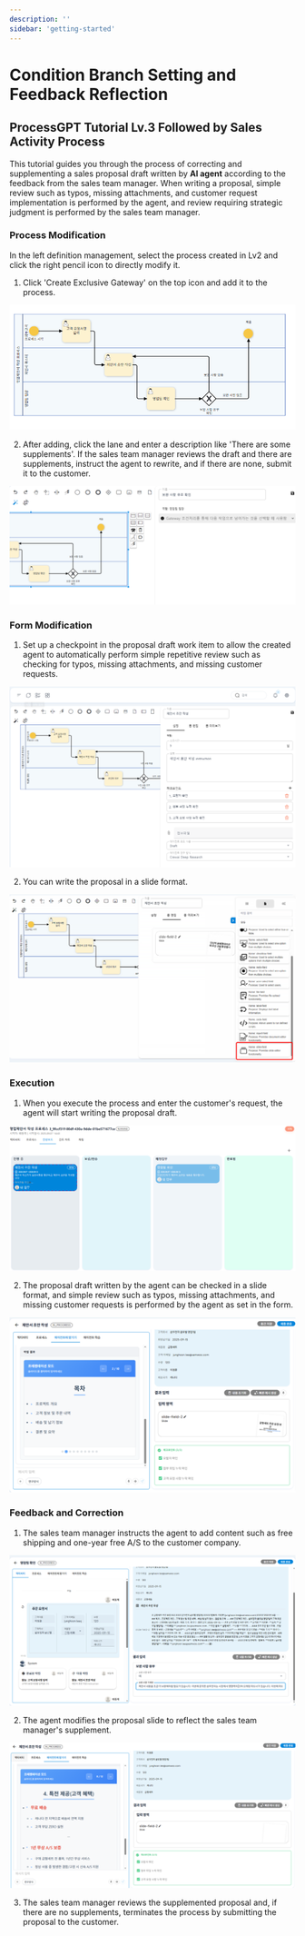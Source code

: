 ```yaml
---
description: ''
sidebar: 'getting-started'
---
```


# Condition Branch Setting and Feedback Reflection

## ProcessGPT Tutorial Lv.3 Followed by Sales Activity Process

This tutorial guides you through the process of correcting and supplementing a sales proposal draft written by **AI agent** according to the feedback from the sales team manager. 
When writing a proposal, simple review such as typos, missing attachments, and customer request implementation is performed by the agent, and review requiring strategic judgment is performed by the sales team manager.


### Process Modification

In the left definition management, select the process created in Lv2 and click the right pencil icon to directly modify it.

1. Click 'Create Exclusive Gateway' on the top icon and add it to the process.

![](../../../uengine-image/process-gpt/tutorial/lv3-1.png)
<br>

2. After adding, click the lane and enter a description like 'There are some supplements'. If the sales team manager reviews the draft and there are supplements, instruct the agent to rewrite, and if there are none, submit it to the customer.

![](../../../uengine-image/process-gpt/tutorial/lv3-2.png)

### Form Modification

1. Set up a checkpoint in the proposal draft work item to allow the created agent to automatically perform simple repetitive review such as checking for typos, missing attachments, and missing customer requests.

![](../../../uengine-image/process-gpt/tutorial/lv3-3.png)
<br>

2. You can write the proposal in a slide format.

![](../../../uengine-image/process-gpt/tutorial/lv3-4.png)
<br>


### Execution

1. When you execute the process and enter the customer's request, the agent will start writing the proposal draft.

![](../../../uengine-image/process-gpt/tutorial/lv3-5.png)
<br>

2. The proposal draft written by the agent can be checked in a slide format, and simple review such as typos, missing attachments, and missing customer requests is performed by the agent as set in the form.

![](../../../uengine-image/process-gpt/tutorial/lv3-6.png)
<br>


### Feedback and Correction

1. The sales team manager instructs the agent to add content such as free shipping and one-year free A/S to the customer company.

![](../../../uengine-image/process-gpt/tutorial/lv3-7.png)
<br>

2. The agent modifies the proposal slide to reflect the sales team manager's supplement.

![](../../../uengine-image/process-gpt/tutorial/lv3-8.png)
<br>

3. The sales team manager reviews the supplemented proposal and, if there are no supplements, terminates the process by submitting the proposal to the customer.